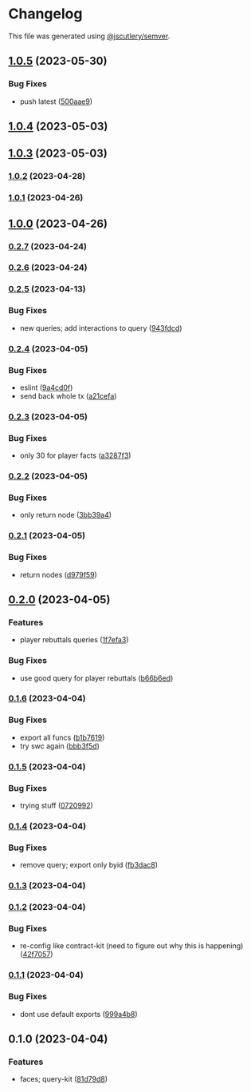 # Changelog

This file was generated using [@jscutlery/semver](https://github.com/jscutlery/semver).

## [1.0.5](https://github.com/permafacts/facts-kit/compare/query-kit-1.0.4...query-kit-1.0.5) (2023-05-30)


### Bug Fixes

* push latest ([500aae9](https://github.com/permafacts/facts-kit/commit/500aae9374a3d0df50543f2d8e8826c6167760a6))

## [1.0.4](https://github.com/permafacts/facts-kit/compare/query-kit-1.0.3...query-kit-1.0.4) (2023-05-03)

## [1.0.3](https://github.com/permafacts/facts-kit/compare/query-kit-1.0.2...query-kit-1.0.3) (2023-05-03)

### [1.0.2](https://github.com/permafacts/facts-kit/compare/query-kit-1.0.1...query-kit-1.0.2) (2023-04-28)

### [1.0.1](https://github.com/permafacts/facts-kit/compare/query-kit-1.0.0...query-kit-1.0.1) (2023-04-26)

## [1.0.0](https://github.com/permafacts/facts-kit/compare/query-kit-0.2.7...query-kit-1.0.0) (2023-04-26)

### [0.2.7](https://github.com/permafacts/facts-kit/compare/query-kit-0.2.6...query-kit-0.2.7) (2023-04-24)

### [0.2.6](https://github.com/permafacts/facts-kit/compare/query-kit-0.2.5...query-kit-0.2.6) (2023-04-24)

### [0.2.5](https://github.com/permafacts/facts-kit/compare/query-kit-0.2.4...query-kit-0.2.5) (2023-04-13)


### Bug Fixes

* new queries; add interactions to query ([943fdcd](https://github.com/permafacts/facts-kit/commit/943fdcd2e4cafc705897ccc91d7df45d1a299fdd))

### [0.2.4](https://github.com/permafacts/facts-kit/compare/query-kit-0.2.3...query-kit-0.2.4) (2023-04-05)


### Bug Fixes

* eslint ([9a4cd0f](https://github.com/permafacts/facts-kit/commit/9a4cd0f39ae7fc64dca54cff397b6d7b39bd1827))
* send back whole tx ([a21cefa](https://github.com/permafacts/facts-kit/commit/a21cefaa7c39b234eae75cf0db41a878d3218bd7))

### [0.2.3](https://github.com/permafacts/facts-kit/compare/query-kit-0.2.2...query-kit-0.2.3) (2023-04-05)


### Bug Fixes

* only 30 for player facts ([a3287f3](https://github.com/permafacts/facts-kit/commit/a3287f3854aaecfc72b536b64efef5968d9b14df))

### [0.2.2](https://github.com/permafacts/facts-kit/compare/query-kit-0.2.1...query-kit-0.2.2) (2023-04-05)


### Bug Fixes

* only return node ([3bb39a4](https://github.com/permafacts/facts-kit/commit/3bb39a4fec32f37dab12b799a3a65af50a2b4c1b))

### [0.2.1](https://github.com/permafacts/facts-kit/compare/query-kit-0.2.0...query-kit-0.2.1) (2023-04-05)


### Bug Fixes

* return nodes ([d979f59](https://github.com/permafacts/facts-kit/commit/d979f59fd9db33c0213e510190778f33a2032610))

## [0.2.0](https://github.com/permafacts/facts-kit/compare/query-kit-0.1.6...query-kit-0.2.0) (2023-04-05)


### Features

* player rebuttals queries ([1f7efa3](https://github.com/permafacts/facts-kit/commit/1f7efa3920bf38dc549e379da771ca8613b9daad))


### Bug Fixes

* use good query for player rebuttals ([b66b6ed](https://github.com/permafacts/facts-kit/commit/b66b6eda9c41b0d4fdc74ddb851356882b3a7dc6))

### [0.1.6](https://github.com/permafacts/facts-kit/compare/query-kit-0.1.5...query-kit-0.1.6) (2023-04-04)


### Bug Fixes

* export all funcs ([b1b7619](https://github.com/permafacts/facts-kit/commit/b1b76191f4e25510370d39de5818893dd896f621))
* try swc again ([bbb3f5d](https://github.com/permafacts/facts-kit/commit/bbb3f5d4d427d780ca0505b7cea27853c422a842))

### [0.1.5](https://github.com/permafacts/facts-kit/compare/query-kit-0.1.4...query-kit-0.1.5) (2023-04-04)


### Bug Fixes

* trying stuff ([0720992](https://github.com/permafacts/facts-kit/commit/0720992866c3be90ebc54c6a3000b38047de62eb))

### [0.1.4](https://github.com/permafacts/facts-kit/compare/query-kit-0.1.3...query-kit-0.1.4) (2023-04-04)


### Bug Fixes

* remove query; export only byid ([fb3dac8](https://github.com/permafacts/facts-kit/commit/fb3dac80a9410befa3c4a5de7148b098ccc0cbad))

### [0.1.3](https://github.com/permafacts/facts-kit/compare/query-kit-0.1.2...query-kit-0.1.3) (2023-04-04)

### [0.1.2](https://github.com/permafacts/facts-kit/compare/query-kit-0.1.1...query-kit-0.1.2) (2023-04-04)


### Bug Fixes

* re-config like contract-kit (need to figure out why this is happening) ([42f7057](https://github.com/permafacts/facts-kit/commit/42f7057466f662b61aee85cf6b32aaa49a85a2e0))

### [0.1.1](https://github.com/permafacts/facts-kit/compare/query-kit-0.1.0...query-kit-0.1.1) (2023-04-04)


### Bug Fixes

* dont use default exports ([999a4b8](https://github.com/permafacts/facts-kit/commit/999a4b82b662732e1ef069391aedff035f26409f))

## 0.1.0 (2023-04-04)


### Features

* faces; query-kit ([81d79d8](https://github.com/permafacts/facts-kit/commit/81d79d81765ef73df73d25fc388167db8f4044e1))
